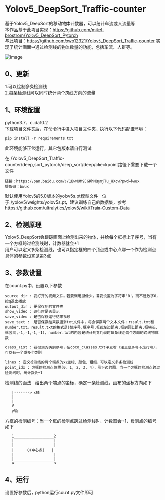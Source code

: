 # Yolov5_DeepSort_Traffic-counter
基于Yolov5_DeepSort的移动物体计数器，可以统计车流或人流量等  
本作品基于此项目实现：https://github.com/mikel-brostrom/Yolov5_DeepSort_Pytorch  
与此项目：https://github.com/owo12321/Yolov5_DeepSort_Traffic-counter
实现了统计画面中通过检测线的物体数量的功能，包括车流、人群等。

![image](https://github.com/owo12321/Yolov5_DeepSort_Traffic-counter/blob/main/test3.gif)  


## 0、更新
1.可以绘制多条检测线  
2.每条检测线可以同时统计两个跨线方向的流量  

## 1、环境配置
python3.7、cuda10.2  
下载项目文件夹后，在命令行中进入项目文件夹，执行以下代码配置环境：
```
pip install -r requirements.txt
```
此环境能够正常运行，其它包版本请自行测试  
  
在./Yolov5_DeepSort_Traffic-counter/deep_sort_pytorch/deep_sort/deep/checkpoint路径下需要下载一个文件
```
链接：https://pan.baidu.com/s/1BwMUM9JGRhMQgmjTu_HXcw?pwd=bwux 
提取码：bwux 
```
默认使用Yolov5的5.0版本的yolov5s.pt模型文件，位于./yolov5/weights/yolov5s.pt，建议训练自己的数据集，参考  
https://github.com/ultralytics/yolov5/wiki/Train-Custom-Data


## 2、检测原理
Yolov5_DeepSort会跟踪画面上检测出来的物体，并给每个框标上了序号，当有一个方框跨过检测线时，计数器就会+1  
用户可以定义多条检测线，也可以指定框的四个顶点或中心点哪一个作为检测点  
具体的参数设定见第3点


## 3、参数设置
在count.py中，设置以下参数
```
source_dir : 要打开的视频文件。若要调用摄像头，需要设置为字符串'0'，而不是数字0，按q退出播放
output_dir : 要保存到的文件夹
show_video : 运行时是否显示
save_video : 是否保存运行结果视频
save_text :  是否保存结果数据到txt文件中，将会保存两个文本文件：result.txt和number.txt。result.txt的格式是(帧序号,框序号,框到左边距离,框到顶上距离,框横长,框竖高,-1,-1,-1,-1)，number.txt的内容是统计到第几帧时每条线沿两个方向的跨线物体数

class_list : 要检测的类别序号，在coco_classes.txt中查看（注意是序号不是行号），可以有一个或多个类别

lines : 定义检测线的两个端点的xy坐标、颜色、粗细，可以定义多条检测线
point_idx : 方框的检测点位置(0, 1, 2, 3, 4)，看下边的图，当一个方框的检测点跨过检测线时，统计数会+1
```

检测线的画法：给出两个端点的坐标，确定一条检测线，画布的坐标方向如下
```
   |-------> x轴
   |
   |
   V
   y轴
```

方框的检测编号：当一个框的检测点跨过检测线时，计数器会+1，检测点的编号如下
```
   1__________________2
   |                  |
   |                  |
   |      0(中心点)   |
   |                  |
   |__________________|
   4                  3
```

## 4、运行
设置好参数后，python运行count.py文件即可
```
